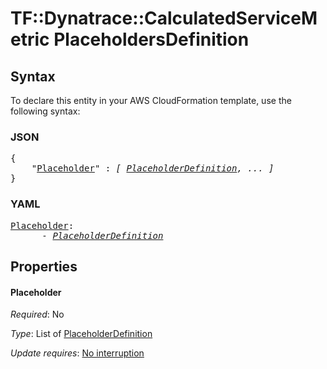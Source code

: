 # TF::Dynatrace::CalculatedServiceMetric PlaceholdersDefinition

## Syntax

To declare this entity in your AWS CloudFormation template, use the following syntax:

### JSON

<pre>
{
    "<a href="#placeholder" title="Placeholder">Placeholder</a>" : <i>[ <a href="placeholderdefinition.md">PlaceholderDefinition</a>, ... ]</i>
}
</pre>

### YAML

<pre>
<a href="#placeholder" title="Placeholder">Placeholder</a>: <i>
      - <a href="placeholderdefinition.md">PlaceholderDefinition</a></i>
</pre>

## Properties

#### Placeholder

_Required_: No

_Type_: List of <a href="placeholderdefinition.md">PlaceholderDefinition</a>

_Update requires_: [No interruption](https://docs.aws.amazon.com/AWSCloudFormation/latest/UserGuide/using-cfn-updating-stacks-update-behaviors.html#update-no-interrupt)

